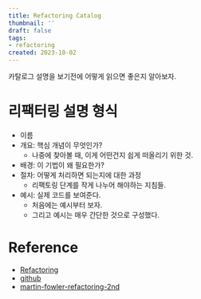 ```yaml
---
title: Refactoring Catalog
thumbnail: ''
draft: false
tags:
- refactoring
created: 2023-10-02
---
```


카탈로그 설명을 보기전에 어떻게 읽으면 좋은지 알아보자.

# 리팩터링 설명 형식

* 이름
* 개요: 핵심 개념이 무엇인가?
  * 나중에 찾아볼 때, 이게 어떤건지 쉽게 떠올리기 위한 것.
* 배경: 이 기법이 왜 필요한가?
* 절차: 어떻게 처리하면 되는지에 대한 과정
  * 리팩토링 단계를 작게 나누어 해야하는 지침들.
* 예시: 실제 코드를 보여준다.
  * 처음에는 예시부터 보자.
  * 그리고 예시는 매우 간단한 것으로 구성했다.

# Reference

* [Refactoring](https://product.kyobobook.co.kr/detail/S000001810241)
* [github](https://github.com/WegraLee/Refactoring)
* [martin-fowler-refactoring-2nd](https://github.com/wickedwukong/martin-fowler-refactoring-2nd)
